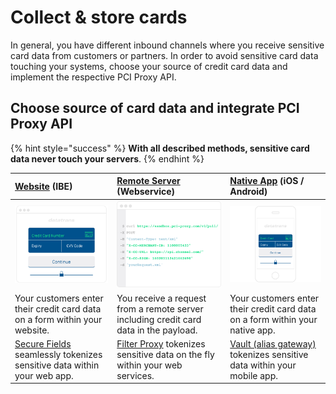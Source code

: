 # Collect & store cards

In general, you have different inbound channels where you receive sensitive card data from customers or partners. In order to avoid sensitive card data touching your systems, choose your source of credit card data and implement the respective PCI Proxy API.

## Choose source of card data and integrate PCI Proxy API

{% hint style="success" %}
**With all described methods, sensitive card data never touch your servers**.
{% endhint %}

| [**Website**](capture-iframes/) \(IBE\) | [**Remote Server**](filter-payloads/) \(Webservice\) | [**Native App**](vault-alias-gateway.md) \(iOS / Android\) |
| :--- | :--- | :--- |
| ![](../.gitbook/assets/website.png) | ![](../.gitbook/assets/webservice.png) | ![](../.gitbook/assets/app.png) |
| Your customers enter their credit card data on a form within your website. | You receive a request from a remote server including credit card data in the payload. | Your customers enter their credit card data on a form within your native app. |
| [Secure Fields](capture-iframes/) seamlessly tokenizes sensitive data within your web app. | [Filter Proxy](filter-payloads/) tokenizes sensitive data on the fly within your web services. | [Vault \(alias gateway\)](vault-alias-gateway.md) tokenizes sensitive data within your mobile app. |



